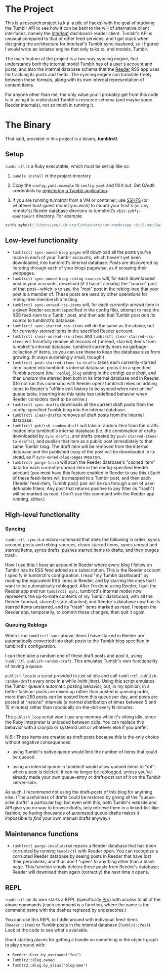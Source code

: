 # The Project

This is a research project (a.k.a. a pile of hacks) with the goal of studying the Tumblr API to see how it can be bent to the will of alternative client interfaces, namely the [Interleaf](https://github.com/tsutsu/interleaf-client) dashboard-reader client. Tumblr's API is unusual compared to that of other feed services, and I got stuck when designing the architecture for Interleaf's Tumblr sync-backend, so I figured I would write an isolated engine that only talks to, and models, Tumblr.

The main feature of the project is a two-way syncing engine, that understands both the internal model Tumblr has of a user's account and posts, and also the internal database schema that the [Reeder](http://reederapp.com) RSS app uses for tracking its posts and feeds. The syncing engine can translate freely between these formats, along with its own internal representation of content items.

For anyone other than me, the only value you'll probably get from this code is in using it to understand Tumblr's resource schema (and maybe some Reeder internals), not so much in running it.

# The Binary

That said, provided in this project is a binary, **tumblrctl**.

## Setup

`tumblrctl` is a Ruby executable, which must be set up like so:

1. `bundle install` in the project directory

2. Copy the `config.yaml.example` to `config.yaml` and fill it out. Get OAuth credentials by [registering a Tumblr application](https://www.tumblr.com/oauth/apps).

3. If you are running tumblrctl from a VM or container, use [SSHFS](https://github.com/libfuse/sshfs) (or whatever host-guest mount you wish) to mount your host's (or any remote's) Reeder database directory to tumblrctl's `rkit-sshfs-mountpoint` directory. For example:

```bash
sshfs myhost:"/Users/you/Library/Containers/com.reederapp.rkit2.mac/Data/Library/Application Support/Reeder/rkit" /home/you/tumblrctl/rkit-sshfs-mountpoint -o 'sshfs_sync,cache=no'
```

## Low-level functionality

* `tumblrctl sync-owned-blog-pages` will download all the posts you've made in each of your Tumblr accounts, which haven't yet been downloaded, into tumblrctl's internal database. Posts are discovered by iterating through each of your blogs pagewise, as if scraping their webpages.
* `tumblrctl sync-owned-blog-reblog-sources` will, for each downloaded post in your accounts, download (if it hasn't already) the "source" post of that post—which is to say, the "root" post in the reblog-tree that your post is a member of. These posts are used by other operations for reblog-tree membership testing.
* `tumblrctl sync-unread-rss-items` will, for each *currently-unread* item in a given Reeder account (specified in the config file), attempt to map the RSS feed-item to a Tumblr post, and then add that Tumblr post *and its source* to tumblrctl's database.
* `tumblrctl sync-starred-rss-items` will do the same as the above, but for *currently-starred* items in the specified Reeder account.
* `tumblrctl clear-unread-rss-items` and `tumblrctl clear-starred-rss-items` will forcefully remove all records of {unread, starred} items from tumblrctl's internal database. tumblrctl currently does no garbage-collection of items, so you can use these to keep the database size from growing. (It stays surprisingly small, though.)
* `tumblrctl push-starred-items-to-drafts` takes each currently-starred item loaded into tumblrctl's internal database, posts it to a specified Tumblr account (the `:reblog_blog` setting in the config) *as a draft*, and then *unstars* the starred item both in its internal database and in Reeder. (Do not run this command with Reeder open! tumblrctl relies on adding items to Reeder's "offline edit history to be synced when next online" queue table; inserting into this table has undefined behavior when Reeder considers itself to be online.)
* `tumblrctl sync-drafts` downloads all the current draft posts from the config-specified Tumblr blog into the internal database.
* `tumblrctl clear-drafts` removes all draft posts from the internal database.
* `tumblrctl publish-random-draft` will take a random item from the drafts loaded into tumblrctl's internal database (i.e. the combination of drafts downloaded by `sync-drafts`, and drafts created by `push-starred-items-to-drafts`), and publish that item as a public post immediately to that same Tumblr blog. The draft item will be removed from the internal database and the published copy of the post will be downloaded in its stead, as if `sync-owned-blog-pages` was run.
* `tumblrctl purge-trash` will scan the Reeder database's "cached item" data for each currently-unread item in the config-specified Reeder account (you must have this feature enabled in Reeder to use this.) Each of these feed-items will be mapped to a Tumblr post, and then each {Reeder feed-item, Tumblr post} pair will be run through a set of user-definable filters. Any post that returns positive to any filter (is "trash") will be marked as read. (Don't use this command with the Reeder app running, either.)

## High-level functionality

### Syncing

`tumblrctl sync` is a macro-command that does the following in order: syncs account posts and reblog-sources, clears starred items, syncs unread and starred items, syncs drafts, pushes starred items to drafts, and then purges trash.

How I use this: I have an account in Reeder where every blog I follow on Tumblr has its RSS feed added as a subscription. This is the Reeder account I specify in tumblrctl's configuration. I read "my Tumblr dashboard" by reading the equivalent RSS items in Reeder, and by starring the ones that I want to be automatically reblogged. After I'm done using Reeder, I quit the Reeder app and run `tumblrctl sync`. tumblrctl's internal model now represents the up-to-date contents of my Tumblr dashboard, with all the Reeder {unread, starred} state attached; and Reeder's database now has its starred items unstarred, and its "trash" items marked as read. I reopen the Reeder app, temporarily, to commit these changes, then quit it again.

### Queuing Reblogs

When I run `tumblrctl sync` above, items I have starred in Reeder are automatically converted into draft posts to the Tumblr blog specified in tumblrctl's configuration.

I can then take a random one of these draft posts and post it, using `tumblrctl publish-random-draft`. This emulates Tumblr's own functionality of having a queue.

`publish_loop` is a script provided to just sit idle and call `tumblrctl publish-random-draft` every once in a while (with jitter). Using this script emulates the Tumblr queue's automatic posting behavior, but, in my opinion, in a better fashion: posts are mixed up rather than posted in queuing order, more than 250 posts can be posted from this queue per day, and posts are posted at "natural" intervals (a normal distribution of times between 5 and 15 minutes) rather than robotically on-the-dot every N minutes.

The `publish_loop` script won't use any memory while it's sitting idle, since the Ruby interpreter is unloaded between calls. You can replace this behavior with a cronjob or systemd unit or whatever else if you prefer.

*N.B.*: These items are created as draft posts because this is the only choice without negative consequences:

* using Tumblr's native queue would limit the number of items that could be queued.

* using an internal queue in tumblrctl would allow queued items to "rot": when a post is deleted, it can no longer be reblogged, unless you've already made your own queue-entry or draft-post out of it on the Tumblr server-side.

As such, I recommend not using the draft-posts of this blog for anything else. (The usefulness of drafts could be restored by giving all the "queue-alike drafts" a particular tag; but even with this, both Tumblr's website and API give you no way to browse drafts, only retrieve them in a linked-list-like fashion, so having thousands of automated queue-drafts makes it impossible to *find* your own manual drafts anyway.)

## Maintenance functions

* `tumblrctl purge-invalidated` repairs a Reeder database that has been corrupted by running `tumblrctl` with Reeder open. You can recognize a corrupted Reeder database by seeing posts in Reeder that have lost their permalinks, and thus don't "open" to anything other than a blank page. This function simply deletes these posts from Reeder's database; Reeder will download them again (correctly) the next time it opens.

## REPL

`tumblrctl` on its own starts a REPL (specifically [Pry](http://pryrepl.org)) with access to all of the above commands (each command is a function, where the name is the command name with the dashes replaced by underscores.)

You can use this REPL to fiddle around with individual feed-items (`Reeder::Item`) or Tumblr posts in the internal database (`Tumblr2::Post`). Look at the code to see what's available.

Good starting places for getting a handle on something in the object-graph to play around with:

* `Reeder::User.by_username("foo")`
* `Tumblr2::Blog.owned`
* `Tumblr2::Blog.by_alias("blogname")`

# 
